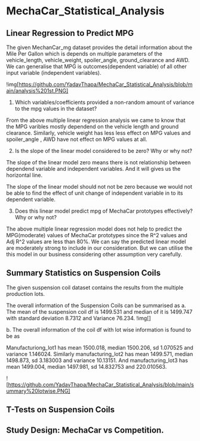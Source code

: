 # MechaCar_Statistical_Analysis
## Linear Regression to Predict MPG
The given MechanCar_mg dataset provides the detail information about the Mile Per Gallon which is depends on multiple parameters of the vehicle_length, vehicle_weight, spoiler_angle, ground_clearance and AWD. We can generalise that MPG is outcomes(dependent variable) of all other input variable (independent variables).

!img[https://github.com/YadavThapa/MechaCar_Statistical_Analysis/blob/main/analysis%201st.PNG]

1. Which variables/coefficients provided a non-random amount of variance to the mpg values in the dataset?

From the above multiple linear regression analysis we came to know that the MPG varibles mostly dependend on the vehicle length and ground clearance.
Similarly, vehicle weight has less less effect on MPG values and spoiler_angle , AWD have not effect on MPG values at all.

2. Is the slope of the linear model considered to be zero? Why or why not?

The slope of the linear model zero means there is not relationship between dependend variable and independent variables. And it will gives us the horizontal line.

The slope of the linear model should not not be zero because we would not be able to find the effect of unit change of independent variable in to its dependent variable. 


3. Does this linear model predict mpg of MechaCar prototypes effectively? Why or why not?

The above multiple linear regression model does not help to predict the MPG(moderate) values of MechaCar prototypes since the R^2 values and Adj R^2 values are less than 80%. We can say the predicted linear model are moderately strong to include in our consideration. But we can utilise the this model in our business considering other assumption very carefully.

## Summary Statistics on Suspension Coils

The given suspension coil dataset contains the results from the multiple production lots. 

The overall information of the Suspension Coils can be summarised as
a. The mean of the suspension coil df is 1499.531 and median of it is 1499.747 with standard deviation 8.7312 and Variance 76.234.
!img[]

b. The overall information of the coil df with lot wise information is found to be as
   
   Manufacturiong_lot1 has mean 1500.018, median 1500.206, sd 1.070525 and variance 1.146024.
   Similarly manufacturing_lot2 has mean 1499.571, median 1498.873, sd 3.183003 and variance 10.13151.
   And manufacturing_lot3 has mean 1499.004, median 1497.981, sd 14.832753 and 220.010563.
   
![https://github.com/YadavThapa/MechaCar_Statistical_Analysis/blob/main/summary%20lotwise.PNG]


## T-Tests on Suspension Coils
## Study Design: MechaCar vs Competition.

